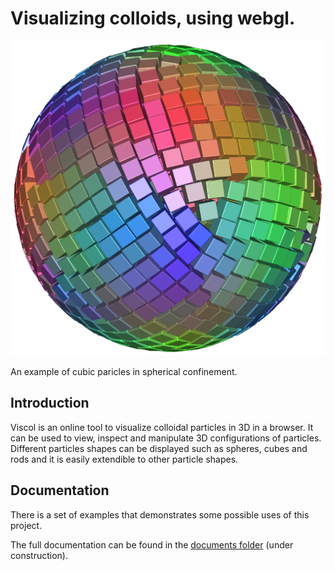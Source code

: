 # Visualizing colloids, using webgl.

![example](doc/example.png)

An example of cubic paricles in spherical confinement. 

## Introduction ##
Viscol is an online tool to visualize colloidal particles in 3D in a browser. It can be used to view, inspect and manipulate 
3D configurations of particles. Different particles shapes can be displayed such as spheres, cubes and rods and it
is easily extendible to other particle shapes. 

## Documentation ##

There is a set of examples that demonstrates some possible uses of this project.

The full documentation can be found in the [documents folder](docs) (under construction).
